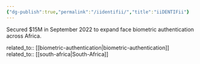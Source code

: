 ```yaml
---
{"dg-publish":true,"permalink":"/iidentifii/","title":"iiDENTIFii"}
---
```



Secured $15M in September 2022 to expand face biometric authentication across Africa.

related_to:: [[biometric-authentication\|biometric-authentication]]
related_to:: [[south-africa\|South-Africa]]
